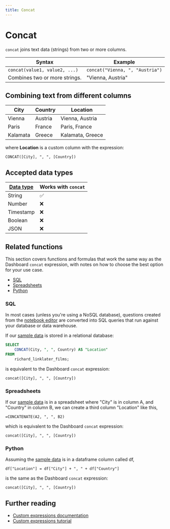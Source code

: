 ```yaml
---
title: Concat
---
```


# Concat

`concat` joins text data (strings) from two or more columns.

| Syntax                        | Example                                  |
|-------------------------------|------------------------------------------|
| `concat(value1, value2, ...)` | `concat("Vienna, ", "Austria")`|
| Combines two or more strings. | "Vienna, Austria"              |

## Combining text from different columns 

| City     | Country | Location         |
|----------|---------|------------------|
| Vienna   | Austria | Vienna, Austria  |
| Paris    | France  | Paris, France    |
| Kalamata | Greece  | Kalamata, Greece |

where **Location** is a custom column with the expression:

```
CONCAT([City], ", ", [Country])
```

## Accepted data types

| [Data type](https://www.metabase.com/learn/databases/data-types-overview#examples-of-data-types) | Works with `concat`  |
| ----------------------- | -------------------- |
| String                  | ✅                   |
| Number                  | ❌                   |
| Timestamp               | ❌                   |
| Boolean                 | ❌                   |
| JSON                    | ❌                   |

## Related functions

This section covers functions and formulas that work the same way as the Dashboard `concat` expression, with notes on how to choose the best option for your use case.

- [SQL](#sql)
- [Spreadsheets](#spreadsheets)
- [Python](#python)

### SQL

In most cases (unless you're using a NoSQL database), questions created from the [notebook editor](https://www.metabase.com/glossary/notebook_editor) are converted into SQL queries that run against your database or data warehouse. 

If our [sample data](#combining-text-from-different-columns) is stored in a relational database:

```sql
SELECT
    CONCAT(City, ", ", Country) AS "Location"
FROM
    richard_linklater_films;
```

is equivalent to the Dashboard `concat` expression:

```
concat([City], ", ", [Country])
```

### Spreadsheets

If our [sample data](#combining-text-from-different-columns) is in a spreadsheet where "City" is in column A, and "Country" in column B, we can create a third column "Location" like this,

```
=CONCATENATE(A2, ", ", B2)
```

which is equivalent to the Dashboard `concat` expression:

```
concat([City], ", ", [Country])
```

### Python

Assuming the [sample data](#combining-text-from-different-columns) is in a dataframe column called df,

```
df["Location"] = df["City"] + ", " + df["Country"]
```

is the same as the Dashboard `concat` expression:

```
concat([City], ", ", [Country])
```

## Further reading

- [Custom expressions documentation](../expressions.md)
- [Custom expressions tutorial](https://www.metabase.com/learn/questions/custom-expressions)